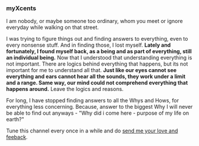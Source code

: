 <h3 class="main-head-user">myXcents</h3>
I am nobody, or maybe someone too ordinary, whom you meet or ignore everyday while walking on that street. 

I was trying to figure things out and finding answers to everything, even to every nonsense stuff. And in finding those, I lost myself. <strong>Lately and fortunately, I found myself back, as a being and as part of everything, still an individual being.</strong> Now that I understood that understanding everything is not important. There are logics behind everything that happens, but its not important for me to understand all that. <strong>Just like our eyes cannot see everything and ears cannot hear all the sounds, they work under a limit and a range. Same way, our mind could not comprehend everything that happens around.</strong> Leave the logics and reasons. 

For long, I have stopped finding answers to all the Whys and Hows, for everything less concerning. Because, answer to the biggest Why I will never be able to find out anyways - "Why did i come here - purpose of my life on earth?"

Tune this channel every once in a while and do <a href="mailto:myxcents@egmail.com">send me your love and feeback</a>.